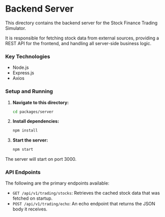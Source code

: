 # Backend Server

This directory contains the backend server for the Stock Finance Trading Simulator.

It is responsible for fetching stock data from external sources, providing a REST API for the frontend, and handling all server-side business logic.

### Key Technologies

- Node.js
- Express.js
- Axios

### Setup and Running

1. **Navigate to this directory:**
   ```sh
   cd packages/server
   ```

2. **Install dependencies:**
   ```sh
   npm install
   ```

3. **Start the server:**
   ```sh
   npm start
   ```

The server will start on port 3000.

### API Endpoints

The following are the primary endpoints available:

- `GET /api/v1/trading/stocks`: Retrieves the cached stock data that was fetched on startup.
- `POST /api/v1/trading/echo`: An echo endpoint that returns the JSON body it receives.
